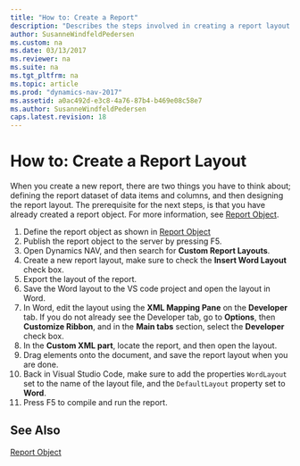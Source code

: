 ```yaml
---
title: "How to: Create a Report"
description: "Describes the steps involved in creating a report layout."
author: SusanneWindfeldPedersen
ms.custom: na
ms.date: 03/13/2017
ms.reviewer: na
ms.suite: na
ms.tgt_pltfrm: na
ms.topic: article
ms.prod: "dynamics-nav-2017"
ms.assetid: a0ac492d-e3c8-4a76-87b4-b469e08c58e7
ms.author: SusanneWindfeldPedersen
caps.latest.revision: 18
---
```


# How to: Create a Report Layout
When you create a new report, there are two things you have to think about; defining the report dataset of data items and columns, and then designing the report layout. The prerequisite for the next steps, is that you have already created a report object. For more information, see [Report Object](newdev-report-object.md).

1. Define the report object as shown in [Report Object](newdev-report-object.md)
2. Publish the report object to the server by pressing F5.
3. Open Dynamics NAV, and then search for **Custom Report Layouts**.
4. Create a new report layout, make sure to check the **Insert Word Layout** check box.
5. Export the layout of the report.
6. Save the Word layout to the VS code project and open the layout in Word.
7. In Word, edit the layout using the **XML Mapping Pane** on the **Developer** tab. If you do not already see the Developer tab, go to **Options**, then **Customize Ribbon**, and in the **Main tabs** section, select the **Developer** check box.
8. In the **Custom XML part**, locate the report, and then open the layout.
9. Drag elements onto the document, and save the report layout when you are done.
10. Back in Visual Studio Code, make sure to add the properties ```WordLayout``` set to the name of the layout file, and the ```DefaultLayout``` property set to **Word**.
11. Press F5 to compile and run the report.


## See Also
[Report Object](newdev-report-object.md)  
